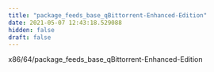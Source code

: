 ```yaml
---
title: "package_feeds_base_qBittorrent-Enhanced-Edition"
date: 2021-05-07 12:43:18.529088
hidden: false
draft: false
---
```


x86/64/package_feeds_base_qBittorrent-Enhanced-Edition

